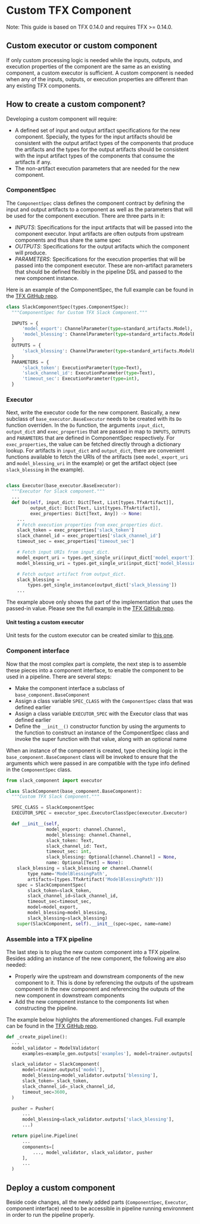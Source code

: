# Custom TFX Component

Note: This guide is based on TFX 0.14.0 and requires TFX >= 0.14.0.

## Custom executor or custom component

If only custom processing logic is needed while the inputs, outputs, and
execution properties of the component are the same as an existing component, a
custom executor is sufficient. A custom component is needed when any of the
inputs, outputs, or execution properties are different than any existing TFX
components.

## How to create a custom component?

Developing a custom component will require:

*   A defined set of input and output artifact specifications for the new
    component. Specially, the types for the input artifacts should be consistent
    with the output artifact types of the components that produce the artifacts
    and the types for the output artifacts should be consistent with the input
    artifact types of the components that consume the artifacts if any.
*   The non-artifact execution parameters that are needed for the new component.

### ComponentSpec

The `ComponentSpec` class defines the component contract by defining the input
and output artifacts to a component as well as the parameters that will be used
for the component execution. There are three parts in it:

*   *INPUTS*: Specifications for the input artifacts that will be passed into
    the component executor. Input artifacts are often outputs from upstream
    components and thus share the same spec
*   *OUTPUTS*: Specifications for the output artifacts which the component will
    produce.
*   *PARAMETERS*: Specifications for the execution properties that will be
    passed into the component executor. These are non-artifact parameters that
    should be defined flexibly in the pipeline DSL and passed to the new
    component instance.

Here is an example of the ComponentSpec, the full example can be found in the
[TFX GitHub repo](https://github.com/tensorflow/tfx/blob/r0.14/tfx/examples/custom_components/slack/slack_component/executor.py).

```python
class SlackComponentSpec(types.ComponentSpec):
  """ComponentSpec for Custom TFX Slack Component."""

  INPUTS = {
      'model_export': ChannelParameter(type=standard_artifacts.Model),
      'model_blessing': ChannelParameter(type=standard_artifacts.ModelBlessing),
  }
  OUTPUTS = {
      'slack_blessing': ChannelParameter(type=standard_artifacts.ModelBlessing),
  }
  PARAMETERS = {
      'slack_token': ExecutionParameter(type=Text),
      'slack_channel_id': ExecutionParameter(type=Text),
      'timeout_sec': ExecutionParameter(type=int),
  }
```

### Executor

Next, write the executor code for the new component. Basically, a new subclass
of `base_executor.BaseExecutor` needs to be created with its `Do` function
overriden. In the `Do` function, the arguments `input_dict`, `output_dict` and
`exec_properties` that are passed in map to `INPUTS`, `OUTPUTS` and `PARAMETERS`
that are defined in ComponentSpec respectively. For `exec_properties`, the value
can be fetched directly through a dictionary lookup. For artifacts in
`input_dict` and `output_dict`, there are convenient functions available to
fetch the URIs of the artifacts (see `model_export_uri` and `model_blessing_uri`
in the example) or get the artifact object (see `slack_blessing` in the
example).

```python

class Executor(base_executor.BaseExecutor):
  """Executor for Slack component."""
  ...
  def Do(self, input_dict: Dict[Text, List[types.TfxArtifact]],
         output_dict: Dict[Text, List[types.TfxArtifact]],
         exec_properties: Dict[Text, Any]) -> None:
    ...
    # Fetch execution properties from exec_properties dict.
    slack_token = exec_properties['slack_token']
    slack_channel_id = exec_properties['slack_channel_id']
    timeout_sec = exec_properties['timeout_sec']

    # Fetch input URIs from input_dict.
    model_export_uri = types.get_single_uri(input_dict['model_export'])
    model_blessing_uri = types.get_single_uri(input_dict['model_blessing'])

    # Fetch output artifact from output_dict.
    slack_blessing =
        types.get_single_instance(output_dict['slack_blessing'])
    ...
```

The example above only shows the part of the implementation that uses the
passed-in value. Please see the full example in the
[TFX GitHub repo](https://github.com/tensorflow/tfx/blob/r0.14/tfx/examples/custom_components/slack/slack_component/executor.py).

#### Unit testing a custom executor

Unit tests for the custom executor can be created similar to
[this one](https://github.com/tensorflow/tfx/blob/r0.14/tfx/components/transform/executor_test.py).

### Component interface

Now that the most complex part is complete, the next step is to assemble these
pieces into a component interface, to enable the component to be used in a
pipeline. There are several steps:

*   Make the component interface a subclass of `base_component.BaseComponent`
*   Assign a class variable `SPEC_CLASS` with the `ComponentSpec` class that was
    defined earlier
*   Assign a class variable `EXECUTOR_SPEC` with the Executor class that was
    defined earlier
*   Define the `__init__()` constructor function by using the arguments to the
    function to construct an instance of the ComponentSpec class and invoke the
    super function with that value, along with an optional name

When an instance of the component is created, type checking logic in the
`base_component.BaseComponent` class will be invoked to ensure that the
arguments which were passed in are compatible with the type info defined in the
`ComponentSpec` class.

```python
from slack_component import executor

class SlackComponent(base_component.BaseComponent):
  """Custom TFX Slack Component."""

  SPEC_CLASS = SlackComponentSpec
  EXECUTOR_SPEC = executor_spec.ExecutorClassSpec(executor.Executor)

  def __init__(self,
               model_export: channel.Channel,
               model_blessing: channel.Channel,
               slack_token: Text,
               slack_channel_id: Text,
               timeout_sec: int,
               slack_blessing: Optional[channel.Channel] = None,
               name: Optional[Text] = None):
    slack_blessing = slack_blessing or channel.Channel(
        type_name='ModelBlessingPath',
        artifacts=[types.TfxArtifact('ModelBlessingPath')])
    spec = SlackComponentSpec(
        slack_token=slack_token,
        slack_channel_id=slack_channel_id,
        timeout_sec=timeout_sec,
        model=model_export,
        model_blessing=model_blessing,
        slack_blessing=slack_blessing)
    super(SlackComponent, self).__init__(spec=spec, name=name)
```

### Assemble into a TFX pipeline

The last step is to plug the new custom component into a TFX pipeline. Besides
adding an instance of the new component, the following are also needed:

*   Properly wire the upstream and downstream components of the new component to
    it. This is done by referencing the outputs of the upstream component in the
    new component and referencing the outputs of the new component in downstream
    components
*   Add the new component instance to the components list when constructing the
    pipeline.

The example below highlights the aforementioned changes. Full example can be
found in the
[TFX GitHub repo](https://github.com/tensorflow/tfx/blob/r0.14/tfx/examples/custom_components/slack/slack_component/executor.py).

```python
def _create_pipeline():
  ...
  model_validator = ModelValidator(
      examples=example_gen.outputs['examples'], model=trainer.outputs['model'])

  slack_validator = SlackComponent(
      model=trainer.outputs['model'],
      model_blessing=model_validator.outputs['blessing'],
      slack_token=_slack_token,
      slack_channel_id=_slack_channel_id,
      timeout_sec=3600,
  )

  pusher = Pusher(
      ...
      model_blessing=slack_validator.outputs['slack_blessing'],
      ...)

  return pipeline.Pipeline(
      ...
      components=[
          ..., model_validator, slack_validator, pusher
      ],
      ...
  )
```

## Deploy a custom component

Beside code changes, all the newly added parts (`ComponentSpec`, `Executor`,
component interface) need to be accessible in pipeline running environment in
order to run the pipeline properly.
